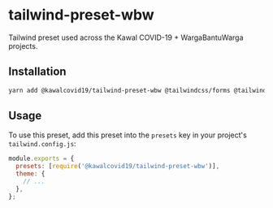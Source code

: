 # tailwind-preset-wbw

Tailwind preset used across the Kawal COVID-19 + WargaBantuWarga projects.

## Installation

```bash
yarn add @kawalcovid19/tailwind-preset-wbw @tailwindcss/forms @tailwindcss/typography
```

## Usage

To use this preset, add this preset into the `presets` key in your project's `tailwind.config.js`:

```js
module.exports = {
  presets: [require('@kawalcovid19/tailwind-preset-wbw')],
  theme: {
    // ...
  },
};
```

